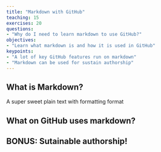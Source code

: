 ```yaml
---
title: "Markdown with GitHub"
teaching: 15
exercises: 20
questions:
- "Why do I need to learn markdown to use GitHub?"
objectives:
- "Learn what markdown is and how it is used in GitHub"
keypoints:
- "A lot of key GitHub features run on markdown"
- "Markdown can be used for sustain authorship"
---
```


## What is Markdown?
A super sweet plain text with formatting format

## What on GitHub uses markdown?

## BONUS: Sutainable authorship!
